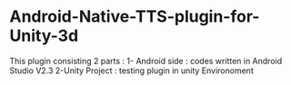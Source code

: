 # Android-Native-TTS-plugin-for-Unity-3d
This plugin consisting 2 parts :
1- Android side : codes written in Android Studio V2.3
2-Unity Project : testing plugin in unity Environoment
